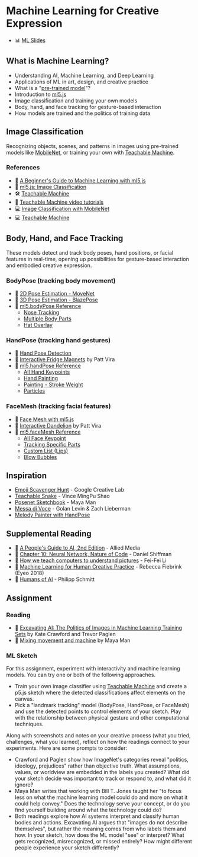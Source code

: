 # Machine Learning for Creative Expression

- 📊 [ML Slides](https://docs.google.com/presentation/d/18g8XpmfR1thyAQmVfUEBwloaoOd0rfVCbCk5i3gmX6A/edit?usp=sharing)

## What is Machine Learning?

- Understanding AI, Machine Learning, and Deep Learning
- Applications of ML in art, design, and creative practice
- What is a "[pre-trained model](https://docs.ml5js.org/#/learn/ml5-glossary?id=pretrained-model)"?
- Introduction to [ml5.js](https://ml5js.org)
- Image classification and training your own models
- Body, hand, and face tracking for gesture-based interaction
- How models are trained and the politics of training data

## Image Classification

Recognizing objects, scenes, and patterns in images using pre-trained models like [MobileNet](https://docs.ml5js.org/#/learn/ml5-glossary?id=mobilenet), or training your own with [Teachable Machine](https://teachablemachine.withgoogle.com).

### References

- 🎥 [A Beginner's Guide to Machine Learning with ml5.js](https://thecodingtrain.com/tracks/ml5js-beginners-guide/ml5/0-introduction/1-introduction)
- 🎥 [ml5.js: Image Classification](https://thecodingtrain.com/tracks/ml5js-beginners-guide/ml5/1-classification/image-classification)
- 🛠️ [Teachable Machine](https://teachablemachine.withgoogle.com/)
- 🎥 [Teachable Machine video tutorials](https://thecodingtrain.com/tracks/teachable-machine)
- 💻 [Image Classification with MobileNet](https://editor.p5js.org/ima-cc/sketches/hnypvefPa)
- 💻 [Teachable Machine](https://editor.p5js.org/ima-cc/sketches/BF13z6VK8)

## Body, Hand, and Face Tracking

These models detect and track body poses, hand positions, or facial features in real-time, opening up possibilities for gesture-based interaction and embodied creative expression.

### BodyPose (tracking body movement)

- 🎥 [2D Pose Estimation - MoveNet](https://thecodingtrain.com/tracks/ml5js-beginners-guide/ml5/7-bodypose/pose-detection)
- 🎥 [3D Pose Estimation - BlazePose](https://thecodingtrain.com/tracks/ml5js-beginners-guide/ml5/7-bodypose/blazePose)
- 📖 [ml5.bodyPose Reference](https://docs.ml5js.org/#/reference/bodypose)
  - [Nose Tracking](https://editor.p5js.org/ima-cc/sketches/-O1ytBljN)
  - [Multiple Body Parts](https://editor.p5js.org/ima-cc/sketches/DO1G9JSR6)
  - [Hat Overlay](https://editor.p5js.org/ima-cc/sketches/Pey7IuSq1)

### HandPose (tracking hand gestures)

- 🎥 [Hand Pose Detection](https://thecodingtrain.com/tracks/ml5js-beginners-guide/ml5/hand-pose)
- 🎥 [Interactive Fridge Magnets](https://youtu.be/72pAzuD8tqE) by Patt Vira
- 📖 [ml5.handPose Reference](https://docs.ml5js.org/#/reference/handpose)
  - [All Hand Keypoints](https://editor.p5js.org/ima-cc/sketches/yOy6F5Pze)
  - [Hand Painting](https://editor.p5js.org/ima-cc/sketches/NdZHLq3BO)
  - [Painting - Stroke Weight](https://editor.p5js.org/ima-cc/sketches/qDcQcLq1m)
  - [Particles](https://editor.p5js.org/ima-cc/sketches/sfbBqQc-6)

### FaceMesh (tracking facial features)

- 🎥 [Face Mesh with ml5.js](https://thecodingtrain.com/tracks/ml5js-beginners-guide/ml5/facemesh)
- 🎥 [Interactive Dandelion](https://youtu.be/FlBRSIz5AcQ) by Patt Vira
- 📖 [ml5.faceMesh Reference](https://docs.ml5js.org/#/reference/facemesh)
  - [All Face Keypoint](https://editor.p5js.org/ima-cc/sketches/v9tiP9WS1)
  - [Tracking Specific Parts](https://editor.p5js.org/ima-cc/sketches/NLbTCBgWi)
  - [Custom List (Lips)](https://editor.p5js.org/ima-cc/sketches/ash9qKQz0)
  - [Blow Bubbles](https://editor.p5js.org/ima-cc/sketches/mp6cgZwIE)

## Inspiration

- [Emoji Scavenger Hunt](https://emojiscavengerhunt.withgoogle.com/) - Google Creative Lab
- [Teachable Snake](https://experiments.withgoogle.com/teachable-snake) - Vince MingPu Shao
- [Posenet Sketchbook](https://googlecreativelab.github.io/posenet-sketchbook/) - Maya Man
- [Messa di Voce](https://vimeo.com/2892576) - Golan Levin & Zach Lieberman
- [Melody Painter with HandPose](https://www.instagram.com/p/C4WozrtsZ4r/)

## Supplemental Reading

- 📖 [A People's Guide to AI, 2nd Edition](https://store.alliedmedia.org/collections/a-peoples-guide-to-tech/products/digital-download-a-peoples-guide-to-ai-2nd-edition) - Allied Media
- 📖 [Chapter 10: Neural Network, Nature of Code](https://natureofcode.com/book/chapter-10-neural-networks/) - Daniel Shiffman
- 🎥 [How we teach computers to understand pictures](https://www.youtube.com/watch?v=40riCqvRoMs) - Fei-Fei Li
- 🎥 [Machine Learning for Human Creative Practice](https://vimeo.com/287094397) - Rebecca Fiebrink (Eyeo 2018)
- 📖 [Humans of AI](https://humans-of.ai/editorial) - Philipp Schmitt

## Assignment

### Reading

- 📖 [Excavating AI: The Politics of Images in Machine Learning Training Sets](https://www.excavating.ai) by Kate Crawford and Trevor Paglen
- 📖 [Mixing movement and machine](https://medium.com/artists-and-machine-intelligence/mixing-movement-and-machine-848095ea5596) by Maya Man

### ML Sketch

For this assignment, experiment with interactivity and machine learning models. You can try one or both of the following approaches.

- Train your own image classifier using [Teachable Machine](https://teachablemachine.withgoogle.com) and create a p5.js sketch where the detected classifications affect elements on the canvas.
- Pick a "landmark tracking" model (BodyPose, HandPose, or FaceMesh) and use the detected points to control elements of your sketch. Play with the relationship between physical gesture and other computational techniques.

Along with screenshots and notes on your creative process (what you tried, challenges, what you learned), reflect on how the readings connect to your experiments. Here are some prompts to consider:

- Crawford and Paglen show how ImageNet's categories reveal "politics, ideology, prejudices" rather than objective truth. What assumptions, values, or worldview are embedded in the labels you created? What did your sketch decide was important to track or respond to, and what did it ignore?
- Maya Man writes that working with Bill T. Jones taught her "to focus less on what the machine learning model could do and more on what it could help convey." Does the technology serve your concept, or do you find yourself building around what the technology could do?
- Both readings explore how AI systems interpret and classify human bodies and actions. Excavating AI argues that "images do not describe themselves", but rather the meaning comes from who labels them and how. In your sketch, how does the ML model "see" or interpret? What gets recognized, misrecognized, or missed entirely? How might different people experience your sketch differently?
